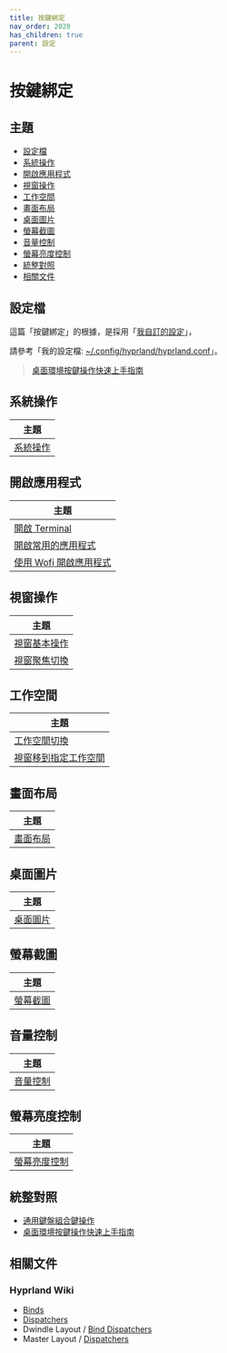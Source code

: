 ```yaml
---
title: 按鍵綁定
nav_order: 2020
has_children: true
parent: 設定
---
```



# 按鍵綁定


## 主題

* [設定檔](#設定檔)
* [系統操作](#系統操作)
* [開啟應用程式](#開啟應用程式)
* [視窗操作](#視窗操作)
* [工作空間](#工作空間)
* [畫面布局](#畫面布局)
* [桌面圖片](#桌面圖片)
* [螢幕截圖](#螢幕截圖)
* [音量控制](#音量控制)
* [螢幕亮度控制](#螢幕亮度控制)
* [統整對照](#統整對照)
* [相關文件](#相關文件)


## 設定檔

這篇「按鍵綁定」的根據，是採用「[我自訂的設定](https://github.com/samwhelp/fedora-hyprland-adjustment/tree/main/prototype/main/hyprland-config/Main/asset/overlay/etc/skel/.config/hypr)」，

請參考「我的設定檔: [~/.config/hyprland/hyprland.conf](https://github.com/samwhelp/fedora-hyprland-adjustment/blob/main/prototype/main/hyprland-config/Main/asset/overlay/etc/skel/.config/hypr/hyprland.conf)」。


> [桌面環境按鍵操作快速上手指南](https://samwhelp.github.io/system-modeling/read/zh_tw/quick-start)


## 系統操作

| 主題 |
| --- |
| [系統操作](keybind/system-control) |


## 開啟應用程式

| 主題 |
| --- |
| [開啟 Terminal](keybind/application-launch-terminal) |
| [開啟常用的應用程式](keybind/application-launch-favorite) |
| [使用 Wofi 開啟應用程式](keybind/application-launch-wofi) |


## 視窗操作

| 主題 |
| --- |
| [視窗基本操作](keybind/window-control) |
| [視窗聚焦切換](keybind/window-focus) |


## 工作空間

| 主題 |
| --- |
| [工作空間切換](keybind/workspace-switch) |
| [視窗移到指定工作空間](keybind/window-move-to-workspace) |


## 畫面布局

| 主題 |
| --- |
| [畫面布局](keybind/layout-control) |


## 桌面圖片

| 主題 |
| --- |
| [桌面圖片](keybind/wallpaper-control) |


## 螢幕截圖

| 主題 |
| --- |
| [螢幕截圖](keybind/screenshot-control) |


## 音量控制

| 主題 |
| --- |
| [音量控制](keybind/volume-control) |


## 螢幕亮度控制

| 主題 |
| --- |
| [螢幕亮度控制](keybind/monitor-brightness-control) |


## 統整對照

* [通用鍵盤組合鍵操作](https://samwhelp.github.io/system-modeling/read/zh_tw/spec-keybind-common)
* [桌面環境按鍵操作快速上手指南](https://samwhelp.github.io/system-modeling/read/zh_tw/quick-start)


## 相關文件

### Hyprland Wiki

* [Binds](https://wiki.hyprland.org/Configuring/Binds/)
* [Dispatchers](https://wiki.hyprland.org/Configuring/Dispatchers/)
* Dwindle Layout / [Bind Dispatchers](https://wiki.hyprland.org/Configuring/Dwindle-Layout/#bind-dispatchers)
* Master Layout / [Dispatchers](https://wiki.hyprland.org/Configuring/Master-Layout/#dispatchers)
